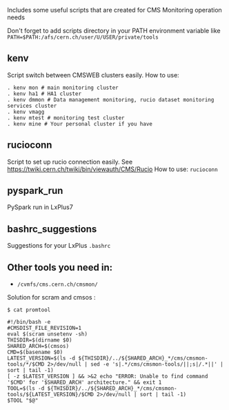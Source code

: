 Includes some useful scripts that are created for CMS Monitoring operation needs

Don't forget to add scripts directory in your PATH environment variable
like `PATH=$PATH:/afs/cern.ch/user/U/USER/private/tools`

## kenv

Script switch between CMSWEB clusters easily.
How to use:

```
. kenv mon # main monitoring cluster
. kenv ha1 # HA1 cluster
. kenv dmmon # Data management monitoring, rucio dataset monitoring services cluster
. kenv vmagg
. kenv mtest # monitoring test cluster
. kenv mine # Your personal cluster if you have
```

## rucioconn

Script to set up rucio connection easily. See https://twiki.cern.ch/twiki/bin/viewauth/CMS/Rucio
How to use: `rucioconn`

## pyspark_run

PySpark run in LxPlus7

## bashrc_suggestions

Suggestions for your LxPlus `.bashrc`

## Other tools you need in:

- `/cvmfs/cms.cern.ch/cmsmon/`

Solution for scram and cmsos :

```
$ cat promtool

#!/bin/bash -e
#CMSDIST_FILE_REVISION=1
eval $(scram unsetenv -sh)
THISDIR=$(dirname $0)
SHARED_ARCH=$(cmsos)
CMD=$(basename $0)
LATEST_VERSION=$(ls -d ${THISDIR}/../${SHARED_ARCH}_*/cms/cmsmon-tools/*/$CMD 2>/dev/null | sed -e 's|.*/cms/cmsmon-tools/||;s|/.*||' | sort | tail -1)
[ -z $LATEST_VERSION ] && >&2 echo "ERROR: Unable to find command '$CMD' for '$SHARED_ARCH' architecture." && exit 1
TOOL=$(ls -d ${THISDIR}/../${SHARED_ARCH}_*/cms/cmsmon-tools/${LATEST_VERSION}/$CMD 2>/dev/null | sort | tail -1)
$TOOL "$@"
```
